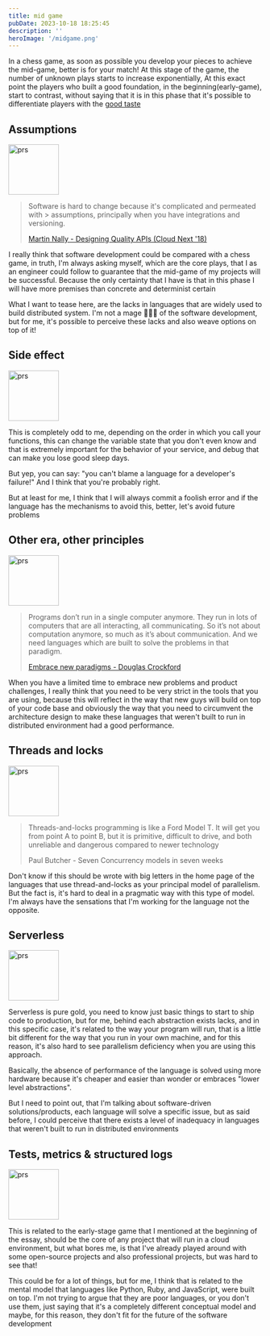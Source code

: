 ```yaml
---
title: mid game
pubDate: 2023-10-18 18:25:45
description: ''
heroImage: '/midgame.png'
---
```


In a chess game, as soon as possible you develop your pieces to achieve the mid-game, better is for your match! At this stage of the game, the number of unknown plays starts to increase exponentially, At this exact point the players who built a good foundation, in the beginning(early-game), start to contrast, without saying that it is in this phase that it's possible to differentiate players with the [good taste](http://www.paulgraham.com/taste.html)

## Assumptions

<img src="/midgame1.png" alt="prs" style="width:100px;"/>


> Software is hard to change because it's complicated and permeated with > assumptions, principally when you have integrations and versioning.
>
> [Martin Nally - Designing Quality APIs (Cloud Next '18)
> ](https://www.youtube.com/watch?v=P0a7PwRNLVU)


I really think that software development could be compared with a chess game, in truth, I'm always asking myself, which are the core plays, that I as an engineer could follow to guarantee that the mid-game of my projects will be successful. Because the only certainty that I have is that in this phase I will have more premises than concrete and determinist certain

What I want to tease here, are the lacks in languages that are widely used to build distributed system. I'm not a mage 🧙🏾‍♂️ of the software development, but for me, it's possible to perceive these lacks and also weave options on top of it!

## Side effect

<img src="/midgame0.png" alt="prs" style="width:100px;"/>

This is completely odd to me, depending on the order in which you call your functions, this can change the variable state that you don't even know and that is extremely important for the behavior of your service, and debug that can make you lose good sleep days.

But yep, you can say: "you can't blame a language for a developer's failure!" And I think that you're probably right.

But at least for me, I think that I will always commit a foolish error and if the language has the mechanisms to avoid this, better, let's avoid future problems


## Other era, other principles

<img src="/midgame2.png" alt="prs" style="width:100px;"/>


> Programs don’t run in a single computer anymore. They run in lots of  computers that are all interacting, all communicating. So it’s not about computation anymore, so much as it’s about communication. And we need languages which are built to solve the problems in that paradigm.
>
> [Embrace new paradigms - Douglas Crockford](https://corecursive.com/json-vs-xml-douglas-crockford/#embrace-new-paradigms)

When you have a limited time to embrace new problems and product challenges, I really think that you need to be very strict in the tools that you are using, because this will reflect in the way that new guys will build on top of your code base and obviously the way that you need to circumvent the architecture design to make these languages that weren't built to run in distributed environment had a good performance.


## Threads and locks

<img src="/midgame3.png" alt="prs" style="width:100px;"/>

> Threads-and-locks programming is like a Ford Model T. It will get you from point A to point B, but it is primitive, difficult to drive, and both unreliable and dangerous compared to newer technology
>
> Paul Butcher - Seven Concurrency models in seven weeks


Don't know if this should be wrote with big letters in the home page of the languages that use thread-and-locks as your principal model of parallelism. But the fact is, it's hard to deal in a pragmatic way with this type of model. I'm always have the sensations that I'm working for the language not the opposite.


## Serverless

<img src="/midgame4.png" alt="prs" style="width:100px;"/>


Serverless is pure gold, you need to know just basic things to start to ship code to production, but for me, behind each abstraction exists lacks, and in this specific case, it's related to the way your program will run, that is a little bit different for the way that you run in your own machine, and for this reason, it's also hard to see parallelism deficiency when you are using this approach.

Basically, the absence of performance of the language is solved using more hardware because it's cheaper and easier than wonder or embraces "lower level abstractions".

But I need to point out, that I'm talking about software-driven solutions/products, each language will solve a specific issue, but as said before, I could perceive that there exists a level of inadequacy in languages that weren't built to run in distributed environments

## Tests, metrics & structured logs

<img src="/midgame5.png" alt="prs" style="width:100px;"/>

This is related to the early-stage game that I mentioned at the beginning of the essay, should be the core of any project that will run in a cloud environment, but what bores me, is that I've already played around with some open-source projects and also professional projects, but was hard to see that!

This could be for a lot of things, but for me, I think that is related to the mental model that languages like Python, Ruby, and JavaScript, were built on top. I'm not trying to argue that they are poor languages, or you don't use them, just saying that it's a completely different  conceptual model and maybe, for this reason, they don't fit for the future of the software development
